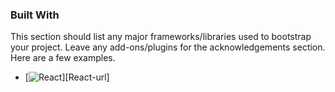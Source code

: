### Built With

This section should list any major frameworks/libraries used to bootstrap your project. Leave any add-ons/plugins for the acknowledgements section. Here are a few examples.
* [![React][React.js]][React-url]


<!-- MARKDOWN LINKS & IMAGES -->
<!-- https://www.markdownguide.org/basic-syntax/#reference-style-links -->
[React.js]: https://img.shields.io/badge/React-20232A?style=for-the-badge&logo=react&logoColor=61DAFB
